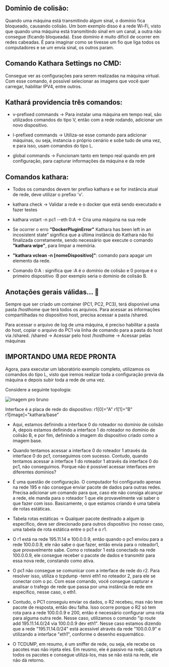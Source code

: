 ## Dominio de colisão: 
Quando uma máquina está transmitindo algum sinal, o domínio fica bloqueado, causando colisão. Um bom exemplo disso é a rede Wi-Fi, visto que quando uma máquina está transmitindo sinal em um canal, a outra não consegue (ficando bloqueada). Esse domínio é muito difícil de ocorrer em redes cabeadas. É para imaginar como se tivesse um fio que liga todos os computadores e se um envia sinal, os outros param.

## Comando Kathara Settings no CMD: 
Consegue ver as configurações para serem realizadas na máquina virtual. Com esse comando, é possível selecionar as imagens que você quer carregar, habilitar IPV4, entre outros.

## Kathará providencia três comandos:
* v-prefixed commands -> Para instalar uma máquina em tempo real, são utilizados comandos do tipo V, então com a rede rodando, adicionar um novo dispositivo.

* l-prefixed commands -> Utiliza-se esse comando para adicionar máquinas, ou seja, instancia o próprio cenário e sobe tudo de uma vez, e para isso, usam comandos do tipo L.

* global commands -> Funcionam tanto em tempo real quando em pré configuração, para capturar informações da máquina e da rede

## Comandos kathara:
* Todos os comandos devem ter prefixo kathara e se for instância atual de rede, deve utilizar o prefixo 'v'.

* kathara check -> Validar a rede e o docker que está sendo executado e fazer testes
* kathara vstart -n pc1 --eth 0:A -> Cria uma máquina na sua rede

* Se ocorrer o erro **"DockerPluginError"** Kathara has been left in an incosistent state” significa que a última instância do Kathara não foi finalizada corretamente, sendo necessário que execute o comando **"kathara wipe"**, para limpar a memória.


* **"kathara vclean -n [nomeDispositivo]"**: comando para apagar um elemento da rede. 

* Comando 0:A : significa que :A é o domínio de colisão e 0 porque é o primeiro dispositivo
:B por exemplo seria o domínio de colisão B.





## Anotações gerais válidas... 📗


Sempre que ser criado um container (PC1, PC2, PC3), terá disponível uma pasta /hosthome que terá todos os arquivos. Para acessar as informações compartilhadas no dispositivo host, precisa acessar a pasta /shared.

Para acessar o arquivo de log de uma máquina, é preciso habilitar a pasta do host, copiar o arquivo do PC1 via linha de comando para a pasta do host via /shared.
/shared -> Acessar pelo host
/hosthome -> Acessar pelas máquinas

## IMPORTANDO UMA REDE PRONTA
Agora, para executar um laboratório exemplo completo, utilizamos os comandos do tipo L, visto que iremos realizar toda a configuração previa da máquina e depois subir toda a rede de uma vez.

Considere a seguinte topologia:

![imagem pro bruno](https://github.com/fultramari/Gerenciamento-e-interoperabilidade-de-Redes/assets/174112183/fe1fcaa4-e820-4965-b587-d4bd767127f7)

Interface é a placa de rede do dispositivo:
r1[0]="A"
r1[1]="B"
r1[image]="kathara/base"

* Aqui, estamos definindo a interface 0 do roteador no domínio de colisão A, depois estamos definindo a interface 1 do roteador no domínio de colisão B, e por fim, definindo a imagem do dispositivo criado como a imagem base.

* Quando tentamos acessar a interface 0 do roteador 1 através da interface 0 do pc1, conseguimos com sucesso. Contudo, quando tentamos acessar a interface 1 do roteador 1 através da interface 0 do pc1, não conseguimos.
Porque não é possível acessar interfaces em diferentes domínios?

* É uma questão de configuração. O computador foi configurado apenas na rede 195 e não consegue enviar pacote de dados para outras redes. Precisa adicionar um comando para que, caso ele não consiga alcançar a rede, ele manda para o roteador 1 que ele provavelmente vai saber o que fazer com isso. Basicamente, o que estamos criando é uma tabela de rotas estáticas.

* Tabela rotas estáticas -> Qualquer pacote destinado a algum ip específico, deve ser direcionado para outros dispositivo (no nosso caso, uma tabela de rota estática entre o pc1 e o r1.

* O r1 está na rede 195.11.14 e 100.0.0.9, então quando o pc1 enviou para a rede 100.0.0.9, ele não sabe o que fazer, então envia para o roteador1, que provavelmente sabe. Como o roteador 1 está conectado na rede 100.0.0.9, ele consegue receber o pacote de dados e transmitir para essa nova rede, constando como ativa.

* O pc1 não consegue se comunicar com a interface de rede do r2. Para resolver isso, utiliza o tcpdump -tenni eth1 no roteador 2, para ele se conectar com o pc. Com esse comando, você consegue capturar e analisar o trafego de rede que passa por uma instância de rede em específico, nesse caso, o eth1.

* Contudo, o PC1 conseguiu enviar os dados, o R2 recebeu, mas não teve pacote de resposta, então deu falha. Isso ocorre porque o R2 só tem rota para a rede 100.0.0.9 e 200, então é necessário configurar uma rota para alguma outra rede. Nesse caso, utilizamos o comando "ip route add 195.11.14.0/24 via 100.0.0.9 dev eth1". Nesse caso estamos dizendo que a rede "195.11.14.0/24" está acessível através da rede "100.0.0.9" e utilizando a interface "eth1", conforme o desenho esquemático.

* O TCDUMP, em resumo, é um sniffer de rede, ou seja, ele recebe os pacotes mas não injeta eles. Em reusmo, ele é passivo na rede, captura todos os pacotes e consegue utilizá-los, mas se não está na rede, ele não dá retorno.

